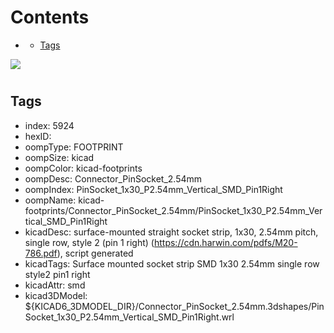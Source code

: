 



Contents
========

* [](#)
	* [Tags](#tags)
  
![][im]
# 

## Tags

- index: 5924
- hexID: 
- oompType: FOOTPRINT
- oompSize: kicad
- oompColor: kicad-footprints
- oompDesc: Connector_PinSocket_2.54mm
- oompIndex: PinSocket_1x30_P2.54mm_Vertical_SMD_Pin1Right
- oompName: kicad-footprints/Connector_PinSocket_2.54mm/PinSocket_1x30_P2.54mm_Vertical_SMD_Pin1Right
- kicadDesc: surface-mounted straight socket strip, 1x30, 2.54mm pitch, single row, style 2 (pin 1 right) (https://cdn.harwin.com/pdfs/M20-786.pdf), script generated
- kicadTags: Surface mounted socket strip SMD 1x30 2.54mm single row style2 pin1 right
- kicadAttr: smd
- kicad3DModel: ${KICAD6_3DMODEL_DIR}/Connector_PinSocket_2.54mm.3dshapes/PinSocket_1x30_P2.54mm_Vertical_SMD_Pin1Right.wrl



[im]: image.png

